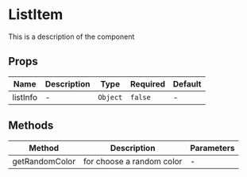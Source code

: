 # ListItem

This is a description of the component

## Props

<!-- @vuese:ListItem:props:start -->
|Name|Description|Type|Required|Default|
|---|---|---|---|---|
|listInfo|-|`Object`|`false`|-|

<!-- @vuese:ListItem:props:end -->


## Methods

<!-- @vuese:ListItem:methods:start -->
|Method|Description|Parameters|
|---|---|---|
|getRandomColor|for choose a random color|-|

<!-- @vuese:ListItem:methods:end -->


